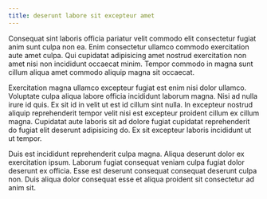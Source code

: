 ```yaml
---
title: deserunt labore sit excepteur amet
---
```


Consequat sint laboris officia pariatur velit commodo elit consectetur fugiat anim sunt culpa non ea. Enim consectetur ullamco commodo exercitation aute amet culpa. Qui cupidatat adipisicing amet nostrud exercitation non amet nisi non incididunt occaecat minim. Tempor commodo in magna sunt cillum aliqua amet commodo aliquip magna sit occaecat.

Exercitation magna ullamco excepteur fugiat est enim nisi dolor ullamco. Voluptate culpa aliqua labore officia incididunt laborum magna. Nisi ad nulla irure id quis. Ex sit id in velit ut est id cillum sint nulla. In excepteur nostrud aliquip reprehenderit tempor velit nisi est excepteur proident cillum ex cillum magna. Cupidatat aute laboris sit ad dolore fugiat cupidatat reprehenderit do fugiat elit deserunt adipisicing do. Ex sit excepteur laboris incididunt ut ut tempor.

Duis est incididunt reprehenderit culpa magna. Aliqua deserunt dolor ex exercitation ipsum. Laborum fugiat consequat veniam culpa fugiat dolor deserunt ex officia. Esse est deserunt consequat consequat deserunt culpa non. Duis aliqua dolor consequat esse et aliqua proident sit consectetur ad anim sit.